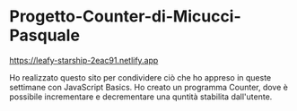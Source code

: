 # Progetto-Counter-di-Micucci-Pasquale

https://leafy-starship-2eac91.netlify.app

Ho realizzato questo sito per condividere ciò che ho appreso in queste settimane con JavaScript Basics. Ho creato un programma Counter, dove è possibile incrementare e decrementare una quntità stabilita dall'utente.
